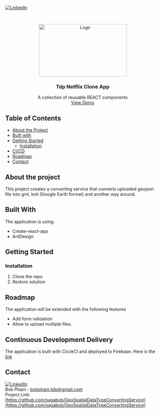 
[![LinkedIn][linkedin-shield]][linkedin-url]

<!-- PROJECT LOGO -->
<br />
<p align="center">
  <a href="#">
    <img src="https://i.ibb.co/gb2tf3s/Tdp-logo-main.png" alt="Logo" width="285" height="170">
  </a>

  <h3 align="center">Tdp Netflix Clone App</h3>
  <p align="center">
    A collection of reusable REACT components   
    <br />
    <a href="https://saga-react-collection.web.app/" target="_blank">View Demo</a>  
  </p>
</p>


## Table of Contents

* [About the Project](#about-the-project)
* [Built with](#built-with)
* [Getting Started](#getting-started)
  * [Installation](#Installation)
* [CI/CD](#continuous-development-delivery)
* [Roadmap](#roadmap)
* [Contact](#contact)

## About the project
This project creates a converting service that converts uploaded geojson file into gml, kml (Google Earth format) and another way around. 

## Built With
The application is using:
* Create-react-app
* AntDesign


## Getting Started
### Installation
1. Clone the repo
2. Restore solution

## Roadmap
The application will be extended with the following features
* Add form validation
* Allow to upload multiple files.


## Continuous Development Delivery
The application is built with CircleCI and deployed to Firebase. Here is the [link](https://saga-react-collection.web.app/) 


## Contact
[![LinkedIn][linkedin-shield]][linkedin-url]<br/>
Bob Pham - bobpham.tdp@gmail.com<br/>
Project Link: [https://github.com/sagabob/GeoSpatialDataTypeConvertingService](https://github.com/sagabob/GeoSpatialDataTypeConvertingService)

[linkedin-shield]: https://img.shields.io/badge/-LinkedIn-black.svg?style=flat-square&logo=linkedin&colorB=555
[linkedin-url]: https://www.linkedin.com/in/bob-pham-93937973/
[tdp-logo]: tdp-logo.png

